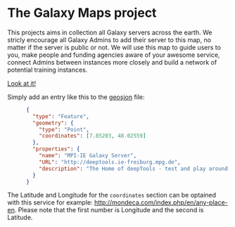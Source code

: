 # The Galaxy Maps project


This projects aims in collection all Galaxy servers across the earth. We stricly encourage all Galaxy Admins to add their server to this map, no matter if the server is public or not. We will use this map to guide users to you, make people and funding agencies aware of your awesome service, connect Admins between instances more closely and build a network of potential training instances.

[Look at it!](https://github.com/bgruening/galaxy-maps/blob/master/server.geojson)


Simply add an entry like this to the [geosjon](https://github.com/bgruening/galaxy-maps/blob/master/server.geojson) file:

```json
      {
        "type": "Feature",
        "geometry": {
          "type": "Point",
          "coordinates": [7.85203, 48.02559]
        },
        "properties": {
          "name": "MPI-IE Galaxy Server",
          "URL": "http://deeptools.ie-freiburg.mpg.de",
          "description": "The Home of deepTools - test and play around with the latest deepTools version."
        }
      }
```

The Latitude and Longitude  for the `coordinates` section can be optained with this service for example: http://mondeca.com/index.php/en/any-place-en. Please note that the first number is Longitude and the second is Latitude.
